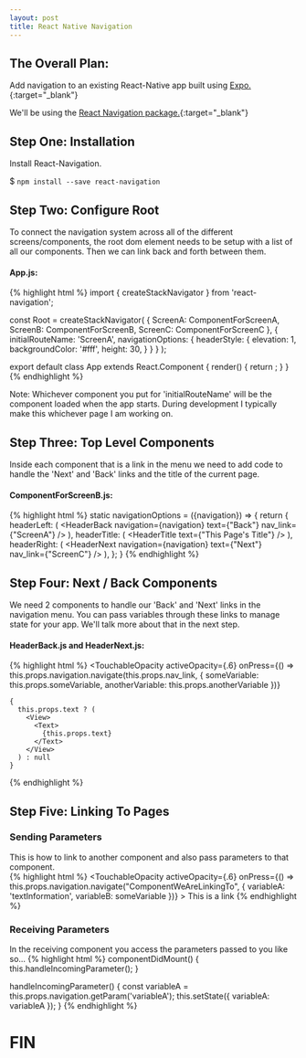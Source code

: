 ```yaml
---
layout: post
title: React Native Navigation
---
```



## The Overall Plan:

Add navigation to an existing React-Native app built using [Expo.](https://docs.expo.io/versions/latest/workflow/create-react-native-app){:target="_blank"}

We'll be using the [React Navigation package.](https://reactnavigation.org/docs/en/getting-started.html){:target="_blank"} 


## Step One: Installation

Install React-Navigation. 

$ `npm install --save react-navigation`


## Step Two: Configure Root
To connect the navigation system across all of the different screens/components, the root dom element needs to be setup with a list of all our components.  Then we can link back and forth between them. 

#### **App.js:**
{% highlight html %}
  import { createStackNavigator } from 'react-navigation';

  const Root = createStackNavigator(
    {
      ScreenA: ComponentForScreenA,
      ScreenB: ComponentForScreenB,
      ScreenC: ComponentForScreenC
    },
    {
      initialRouteName: 'ScreenA',
      navigationOptions: {
        headerStyle: {
          elevation: 1,
          backgroundColor: '#fff',
          height: 30,
        }
      }
    }
  );

  export default class App extends React.Component {
    render() {
      return <Root />;
    }
  }
{% endhighlight %}

Note:  Whichever component you put for 'initialRouteName' will be the component loaded when the app starts.  During development I typically make this whichever page I am working on.


## Step Three: Top Level Components
Inside each component that is a link in the menu we need to add code to handle the 'Next' and 'Back' links and the title of the current page.

#### **ComponentForScreenB.js:**
{% highlight html %}
  static navigationOptions = ({navigation}) => {
    return {
      headerLeft: (
        <HeaderBack 
          navigation={navigation}
          text={"Back"}
          nav_link={"ScreenA"}
        />
      ),
      headerTitle: (
        <HeaderTitle text={"This Page's Title"} />
      ),
      headerRight: (
        <HeaderNext 
          navigation={navigation}
          text={"Next"}
          nav_link={"ScreenC"}
        />
      ),
    };
  }
{% endhighlight %}


## Step Four: Next / Back Components
We need 2 components to handle our 'Back' and 'Next' links in the navigation menu.  You can pass variables through these links to manage state for your app.  We'll talk more about that in the next step.

#### **HeaderBack.js and HeaderNext.js:**
{% highlight html %}
  <TouchableOpacity 
    activeOpacity={.6}
    onPress={() => this.props.navigation.navigate(this.props.nav_link, {
      someVariable: this.props.someVariable,
      anotherVariable: this.props.anotherVariable
    })}
  >
    {
      this.props.text ? (
        <View>
          <Text>
            {this.props.text}
          </Text>
        </View>
      ) : null
    }
  </TouchableOpacity>
{% endhighlight %}


## Step Five: Linking To Pages
### Sending Parameters
This is how to link to another component and also pass parameters to that component.  
{% highlight html %}
  <View>
    <TouchableOpacity
      activeOpacity={.6}
      onPress={() => this.props.navigation.navigate("ComponentWeAreLinkingTo", {
        variableA: 'textInformation',
        variableB: someVariable
      })}
    >
      <Text>This is a link</Text>
    </TouchableOpacity>
  </View>
{% endhighlight %}

### Receiving Parameters
In the receiving component you access the parameters passed to you like so... 
{% highlight html %}
  componentDidMount() {
    this.handleIncomingParameter();
  }
  
  handleIncomingParameter() {
    const variableA = this.props.navigation.getParam('variableA');
    this.setState({
      variableA: variableA
    });
  }
{% endhighlight %} 


# FIN